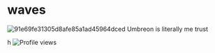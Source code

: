 # waves

![91e69fe31305d8afe85a1ad45964dced](https://github.com/user-attachments/assets/2dc30e9e-9c66-4830-b56e-9b57403b2408<size=50>) Umbreon is literally me trust


h
![Profile views](https://komarev.com/ghpvc/?username=CynDotEXE)

